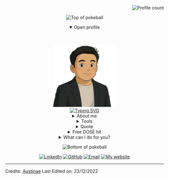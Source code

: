  <p align="right"> <img src="https://gpvc.arturio.dev/assylbek-codes" alt="Profile count"> </p>
<div align="center">
<p><img src="https://user-images.githubusercontent.com/44261381/209363264-ac854d3c-2cc2-44c4-928e-8a08d1013f46.png" alt="Top of pokeball"></p>
<details open="">
<summary>Open profile</summary>
<p><br></p>
<div>
  <div align="center">
      <img height="200" alt="Profile avatar" src="/personal-image-removebg-preview.png">
  </div>
  <div align="center">
      <a href="https://git.io/typing-svg"><img src="https://readme-typing-svg.demolab.com?font=VT323&amp;size=35&amp;duration=3500&amp;pause=300&amp;color=A89568&amp;center=true&amp;vCenter=true&amp;width=500&amp;lines=Hey%2C+I'm+Assylbek+Saduakhassov;Welcome+to+my+profile!;Description+of+myself%3A;Software+Engineer;Tech+enthusiast;AI+explorer;Problem+solver;Innovative+thinker;Lifelong+learner;Code+craftsman" alt="Typing SVG"></a>
  </div>
</div>
<details>
<summary>About me</summary>
<div align="left">

```js
/**
 * Represents me.
 * @constructor
 * @param {string} city - Abu Dhabi, UAE.
 * @param {string} languagues - English, Kazakh, Russian.
 * @param {string} jobTitle - Software Engineer.
 * @param {string} specialization - Building robust and scalable web applications.
 * @param {string} interests - AI, software architecture, innovative solutions & problem-solving.
 * @param {string} hobbies - Coding, exploring new technologies, ai/ml & sports.
 * @param {string} education - BSc CompSci, New York University Abu Dhabi.
 * @param {string} approachable - Yes, to collaborate on exciting projects, don't hesitate to react out.
 * @param {string} stength - Problem-solving and adaptability.
 * @param {string} weakness - Perfectionism.
 * @throws {Punch} To any and all bugs.
 * @returns {Object} Assylbek.
 */
```
</div>
</details>
<details>
<summary>Tools</summary>
<div>
  <p style="display: inline-block;" align="center">
    <kbd>
      <kbd>Programming Languages</kbd>
      <br>
      <br>
      <img width="30px" src="https://cdn.jsdelivr.net/gh/devicons/devicon/icons/python/python-original.svg"> 
      <img width="30px" src="https://cdn.jsdelivr.net/gh/devicons/devicon@latest/icons/cplusplus/cplusplus-original.svg">
      <img width="30px" src="https://cdn.jsdelivr.net/gh/devicons/devicon/icons/javascript/javascript-original.svg">
      <img width="30px" src="https://cdn.jsdelivr.net/gh/devicons/devicon@latest/icons/azuresqldatabase/azuresqldatabase-original.svg">
    </kbd>
    <kbd>
      <kbd>Frameworks & Libraries</kbd>
      <br>
      <br>
      <img width="30px" src="https://cdn.jsdelivr.net/gh/devicons/devicon@latest/icons/django/django-plain.svg">
      <img width="30px" src="https://cdn.jsdelivr.net/gh/devicons/devicon@latest/icons/djangorest/djangorest-original.svg">
      <img width="30px" src="https://cdn.jsdelivr.net/gh/devicons/devicon@latest/icons/flask/flask-original.svg">
      <img width="30px" src="https://cdn.jsdelivr.net/gh/devicons/devicon@latest/icons/fastapi/fastapi-original.svg">
      <img width="30px" src="https://cdn.jsdelivr.net/gh/devicons/devicon/icons/nodejs/nodejs-original.svg">
      <img width="30px" src="https://cdn.jsdelivr.net/gh/devicons/devicon/icons/express/express-original.svg">
      <img width="30px" src="https://cdn.jsdelivr.net/gh/devicons/devicon@latest/icons/tensorflow/tensorflow-original.svg">
      <img width="30px" src="https://cdn.jsdelivr.net/gh/devicons/devicon@latest/icons/pytorch/pytorch-original.svg">
      <img width="30px" src="https://cdn.jsdelivr.net/gh/devicons/devicon@latest/icons/pandas/pandas-original-wordmark.svg">
      <img width="30px" src="https://cdn.jsdelivr.net/gh/devicons/devicon@latest/icons/numpy/numpy-plain-wordmark.svg">
    </kbd>
     <kbd>
      <kbd>Web & APIs</kbd>
      <br>
      <br>
      <img width="30px" src="https://cdn.jsdelivr.net/gh/devicons/devicon@latest/icons/oauth/oauth-original.svg">
      <img width="30px" src="https://cdn.jsdelivr.net/gh/devicons/devicon@latest/icons/swagger/swagger-original.svg">
      <img width="30px" src="https://cdn.jsdelivr.net/gh/devicons/devicon@latest/icons/openapi/openapi-original.svg">
      <img width="30px" src="https://cdn.jsdelivr.net/gh/devicons/devicon@latest/icons/grpc/grpc-original.svg">
    </kbd>
    <kbd>
      <kbd>Tools & Technologies</kbd>
      <br>
      <br>
      <img width="30px" alt="vscode" title="vscode" src="https://cdn.jsdelivr.net/gh/devicons/devicon/icons/vscode/vscode-original.svg">
      <img width="30px" alt="sublime" title="sublime" src="https://upload.wikimedia.org/wikipedia/en/d/d2/Sublime_Text_3_logo.png" />
      <img width="30px" src="https://cdn.jsdelivr.net/gh/devicons/devicon@latest/icons/git/git-original.svg">
      <img width="30px" src="https://cdn.jsdelivr.net/gh/devicons/devicon@latest/icons/github/github-original.svg">
      <img width="30px" src="https://cdn.jsdelivr.net/gh/devicons/devicon@latest/icons/docker/docker-original.svg">
      <img width="30px" src="https://cdn.jsdelivr.net/gh/devicons/devicon@latest/icons/amazonwebservices/amazonwebservices-original-wordmark.svg">
      <img width="30px" src="https://cdn.jsdelivr.net/gh/devicons/devicon@latest/icons/postman/postman-original.svg">
      <img width="30px" src="https://cdn.jsdelivr.net/gh/devicons/devicon@latest/icons/jira/jira-original-wordmark.svg">
      <img width="30px" src="https://cdn.jsdelivr.net/gh/devicons/devicon@latest/icons/slack/slack-original.svg">
      <img width="30px" src="https://cdn.jsdelivr.net/gh/devicons/devicon@latest/icons/confluence/confluence-original-wordmark.svg">
    </kbd>
    <kbd>
      <kbd>Database</kbd>
      <br>
      <br>
      <img width="30px" src="https://cdn.jsdelivr.net/gh/devicons/devicon/icons/mysql/mysql-plain.svg">
      <img width="30px" src="https://cdn.jsdelivr.net/gh/devicons/devicon/icons/postgresql/postgresql-original.svg">
      <img width="30px" src="https://cdn.jsdelivr.net/gh/devicons/devicon/icons/redis/redis-original.svg">
      <img width="30px" src="https://cdn.jsdelivr.net/gh/devicons/devicon@latest/icons/microsoftsqlserver/microsoftsqlserver-original-wordmark.svg">
    </kbd>
    <br>
    <br>
    <kbd>
      <kbd>Cloud & DevOps</kbd>
      <br>
      <br>
      <img width="30px" src="https://cdn.jsdelivr.net/gh/devicons/devicon@latest/icons/amazonwebservices/amazonwebservices-original-wordmark.svg">
      <img width="30px" src="https://cdn.jsdelivr.net/gh/devicons/devicon@latest/icons/docker/docker-original.svg">
      <img width="30px" src="https://cdn.jsdelivr.net/gh/devicons/devicon@latest/icons/githubactions/githubactions-original.svg">
      <img width="30px" src="https://cdn.jsdelivr.net/gh/devicons/devicon@latest/icons/nginx/nginx-original.svg">
    </kbd>
    <kbd>
      <kbd>Monitoring & Observability</kbd>
      <br>
      <br>
        <img width="30px" src="https://cdn.jsdelivr.net/gh/devicons/devicon@latest/icons/grafana/grafana-original-wordmark.svg">
        <img width="30px" src="https://cdn.jsdelivr.net/gh/devicons/devicon@latest/icons/jaegertracing/jaegertracing-original-wordmark.svg">
    </kbd>
  </p>
</div>
</details>
<details>
  <summary>Quote</summary>
  <br>
  One of my favourite quotes
  <blockquote>
    "The best way to predict the future is to invent it."
    <br><strong>Alan Kay</strong>
  </blockquote>
</details>
<details>
  <summary>Free DOSE hit</summary>
  <br>
  <small><i>DOSE (dopamine, oxytocin, serotonin & endorphin), refresh page if dose was ineffective.</i></small>
  <br>
  <div align="center"><img src="https://readme-jokes.vercel.app/api?theme=monokai" alt="Jokes Card"></div>
</details>
<details>
<summary>What can I do for you?</summary>
<table style="border: none">
  <tbody><tr>
  <td width="50%" valign="top">
<h2 id="lets-work-on-your-project-together">Let's Work on Your Project Together!</h2>
<p>If you have any questions about web development, software architecture or AI, feel free to <a href="mailto:assylbek.s@nyu.edu">contact me by email</a>, I'm always open to interesting collaborations and projects.</p>
  </td>
  <td width="50%" valign="top">
<h2 id="its-not-perfect-isnt-it">It's not perfect, isn't it?</h2>
<p><strong><img alt="Feedback" src="https://img.shields.io/badge/Ask%20me-anything-1abc9c.svg"></strong></p>
<blockquote>"We can only see a short distance ahead, but we can see plenty there that needs to be done."
<br><strong>– Alan Turing</strong></blockquote>
  </td>
  </tr>
</tbody></table>
</details>
</details>
<p><img src="https://user-images.githubusercontent.com/44261381/209363271-905d2a5e-8a18-44c0-a450-45dddd4d5036.png" alt="Bottom of pokeball"></p>
</div>
<div align="center">
  <a href="https://www.linkedin.com/in/assylbeks/"><img src="https://img.shields.io/static/v1?style=for-the-badge&amp;message=LinkedIn&amp;color=0A66C2&amp;logo=LinkedIn&amp;logoColor=FFFFFF&amp;label=" alt="LinkedIn"></a>
  <a href="https://github.com/assylbek-codes"><img src="https://img.shields.io/static/v1?style=for-the-badge&amp;message=GitHub&amp;color=181717&amp;logo=GitHub&amp;logoColor=FFFFFF&amp;label=" alt="GitHub"></a>
  <a href="mailto:assylbek.s@nyu.edu?subject=Hi%20Assylbek%20,%20nice%20to%20meet%20you!"><img alt="Email" src="https://img.shields.io/static/v1?style=for-the-badge&amp;message=Gmail&amp;color=EA4335&amp;logo=Gmail&amp;logoColor=FFFFFF&amp;label="></a>
  <a href="https://assylbek.me/"><img src="https://img.shields.io/static/v1?style=for-the-badge&amp;message=My+website&amp;color=4285F4&amp;logo=Google+Chrome&amp;logoColor=FFFFFF&amp;label=" alt="My website"></a>
</div>
<hr>

<p>Credits: <a href="https://github.com/Austinae">Austinae</a>
Last Edited on: 23/12/2022</p> 
